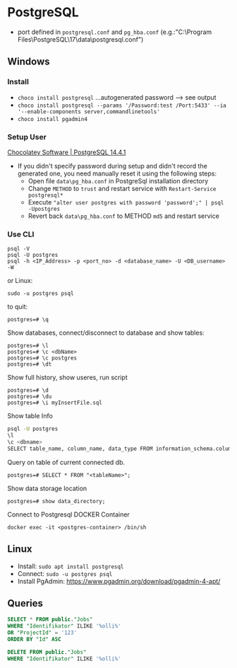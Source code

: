 # PostgreSQL

- port defined in `postgresql.conf` and `pg_hba.conf` (e.g.:"C:\Program Files\PostgreSQL\17\data\postgresql.conf")

## Windows

### Install

- `choco install postgresql` ...autogenerated password --> see output
- `choco install postgresql --params '/Password:test /Port:5433' --ia '--enable-components server,commandlinetools'`
- `choco install pgadmin4`

### Setup User

[Chocolatey Software | PostgreSQL 14.4.1](https://community.chocolatey.org/packages/postgresql "‌")

- If you didn't specify password during setup and didn't record the generated one, you need manually reset it using the following steps:
  - Open file `data\pg_hba.conf` in PostgreSql installation directory
  - Change `METHOD` to `trust` and restart service with `Restart-Service postgresql*`
  - Execute `"alter user postgres with password 'password';" | psql -Upostgres`
  - Revert back `data\pg_hba.conf` to METHOD `md5` and restart service

### Use CLI

``` shell
psql -V
psql -U postgres
psql -h <IP_Address> -p <port_no> -d <database_name> -U <DB_username> -W
```

or Linux:

```shell
sudo -u postgres psql
```

to quit:

```shell
postgres=# \q
```

Show databases, connect/disconnect to database and show tables:

```shell
postgres=# \l
postgres=# \c <dbName>
postgres=# \c postgres
postgres=# \dt
```

Show full history, show useres, run script

```shell
postgres=# \d
postgres=# \du
postgres=# \i myInsertFile.sql
```

Show table Info

```bash
psql -U postgres
\l 
\c <dbname>
SELECT table_name, column_name, data_type FROM information_schema.columns WHERE table_name='<tablename>';
```

Query on table of current connected db.

```shell
postgres=# SELECT * FROM "<tableName>";
```

Show data storage location

```shell
postgres=# show data_directory; 
```

Connect to Postgresql DOCKER Container

```shell
docker exec -it <postgres-container> /bin/sh
```

## Linux

- Install: `sudo apt install postgresql`
- Connect: `sudo -u postgres psql`
- Install PgAdmin: <https://www.pgadmin.org/download/pgadmin-4-apt/>

## Queries

```SQL
SELECT * FROM public."Jobs"
WHERE "Identifikator" ILIKE '%olli%' 
OR "ProjectId" = '123'
ORDER BY "Id" ASC 
```

```SQL
DELETE FROM public."Jobs"
WHERE "Identifikator" ILIKE '%olli%' 
```

